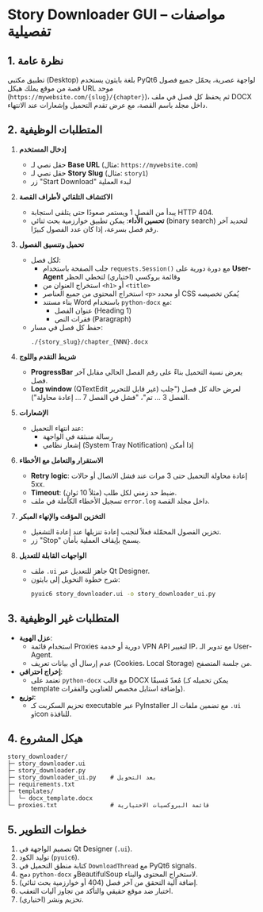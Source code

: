 # Story Downloader GUI – مواصفات تفصيلية

## 1. نظرة عامة

تطبيق مكتبي (Desktop) بلغة بايثون يستخدم PyQt6 لواجهة عصرية، يحمّل جميع فصول قصة من موقع يملك هيكل URL موحد (`https://mywebsite.com/{slug}/{chapter}`)، ثم يحفظ كل فصل في ملف DOCX داخل مجلد باسم القصة، مع عرض تقدم التحميل وإشعارات عند الانتهاء.

## 2. المتطلبات الوظيفية

1. **إدخال المستخدم**
   - حقل نصي لـ **Base URL** (مثال: `https://mywebsite.com`)
   - حقل نصي لـ **Story Slug** (مثال: `story1`)
   - زر "Start Download" لبدء العملية

2. **الاكتشاف التلقائي لأطراف القصة**
   - يبدأ من الفصل 1 ويستمر صعودًا حتى يتلقى استجابة HTTP 404.
   - **تحسين الأداء**: يمكن تطبيق خوارزمية بحث ثنائي (binary search) لتحديد آخر رقم فصل بسرعة، إذا كان عدد الفصول كبيرًا.

3. **تحميل وتنسيق الفصول**
   - لكل فصل:
     - جلب الصفحة باستخدام `requests.Session()` مع دورة دورية على **User-Agent** وقائمة بروكسي (اختياري) لتخطي الحظر
     - استخراج العنوان من `<h1>` أو `<title>`
     - استخراج المحتوى من جميع العناصر `<p>` أو محدد CSS يُمكن تخصيصه
     - بناء مستند Word باستخدام `python-docx` مع:
       - عنوان الفصل (Heading 1)
       - فقرات النص (Paragraph)
   - حفظ كل فصل في مسار:
     ```
     ./{story_slug}/chapter_{NNN}.docx
     ```

4. **شريط التقدم واللوج**
   - **ProgressBar** يعرض نسبة التحميل بناءً على رقم الفصل الحالي مقابل آخر فصل.
   - **Log window** (QTextEdit غير قابل للتحرير) لعرض حالة كل فصل ("جلب الفصل 3 … تم"، "فشل في الفصل 7 … إعادة محاولة").

5. **الإشعارات**
   - عند انتهاء التحميل:
     - رسالة منبثقة في الواجهة
     - إشعار نظامي (System Tray Notification) إذا أمكن

6. **الاستقرار والتعامل مع الأخطاء**
   - **Retry logic**: إعادة محاولة التحميل حتى 3 مرات عند فشل الاتصال أو حالات 5xx.
   - **Timeout**: ضبط حد زمني لكل طلب (مثلاً 10 ثوانٍ).
   - تسجيل الأخطاء الكاملة في ملف `error.log` داخل مجلد القصة.

7. **التخزين المؤقت والإنهاء المبكر**
   - تخزين الفصول المحمّلة فعلاً لتجنب إعادة تنزيلها عند إعادة التشغيل.
   - زر "Stop" يسمح بإيقاف العملية بأمان.

8. **الواجهات القابلة للتعديل**
   - ملف `.ui` جاهز للتعديل عبر Qt Designer.
   - شرح خطوة التحويل إلى بايثون:
     ```bash
     pyuic6 story_downloader.ui -o story_downloader_ui.py
     ```

## 3. المتطلبات غير الوظيفية

- **عزل الهوية**:
  - استخدام قائمة Proxies دورية أو خدمة VPN API لتغيير IP، مع تدوير الـ User-Agent.
  - عدم إرسال أي بيانات تعريف (Cookies، Local Storage) من جلسة المتصفح.
- **إخراج احترافي**:
  - تعتمد على `python-docx` مع قالب DOCX مُعدّ مُسبقًا (يمكن تحميله كـ template وإضافة استايل مخصص للعناوين والفقرات).
- **توزيع**:
  - تحزيم السكربت كـ executable عبر PyInstaller مع تضمين ملفات الـ `.ui` وicon للنافذة.

## 4. هيكل المشروع

```
story_downloader/
├─ story_downloader.ui
├─ story_downloader.py
├─ story_downloader_ui.py    # بعد التحويل
├─ requirements.txt
├─ templates/
│  └─ docx_template.docx
└─ proxies.txt               # قائمة البروكسيات الاختيارية
```

## 5. خطوات التطوير

1. تصميم الواجهة في Qt Designer (`.ui`).
2. توليد الكود (`pyuic6`).
3. كتابة منطق التحميل في `DownloadThread` مع PyQt6 signals.
4. دمج `python-docx` وBeautifulSoup لاستخراج المحتوى والبناء.
5. إضافة آلية التحقق من آخر فصل (404 أو خوارزمية بحث ثنائي).
6. اختبار ضد موقع حقيقي والتأكد من تجاوز آليات التعقب.
7. تحزيم ونشر (اختياري).

